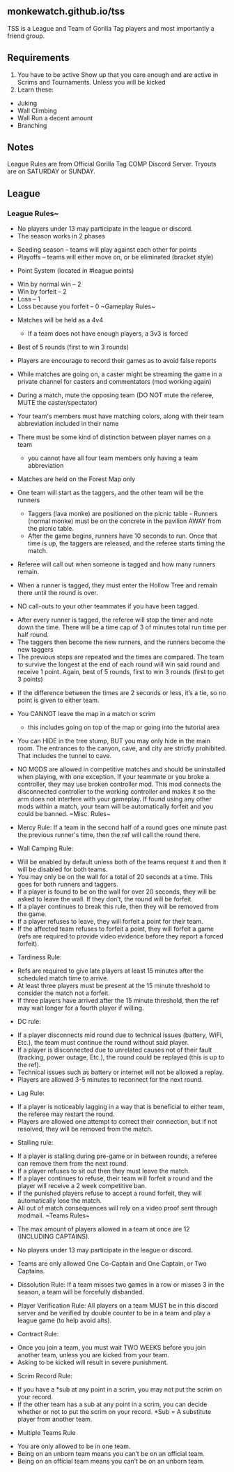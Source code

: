 ## monkewatch.github.io/tss
TSS is a League and Team of Gorilla Tag players and most importantly a friend group.

## Requirements
1. You have to be active
Show up that you care enough and are active in Scrims and Tournaments. Unless you will be kicked
2. Learn these:
- Juking
- Wall Climbing
- Wall Run a decent amount
- Branching

## Notes
League Rules are from Official Gorilla Tag COMP Discord Server.
Tryouts are on SATURDAY or SUNDAY.

## League
### League Rules~

- No players under 13 may participate in the league or discord.
- The season works in 2 phases
+    Seeding season – teams will play against each other for points
+    Playoffs – teams will either move on, or be eliminated (bracket style)

- Point System (located in #league points)
+    Win by normal win – 2
+    Win by forfeit – 2
+    Loss – 1
+    Loss because you forfeit – 0 
~Gameplay Rules~

- Matches will be held as a 4v4
  + If a team does not have enough players, a 3v3 is forced

- Best of 5 rounds (first to win 3 rounds)

- Players are encourage to record their games as to avoid false reports

- While matches are going on, a caster might be streaming the game in a private channel for casters and commentators (mod working again)

- During a match, mute the opposing team (DO NOT mute the referee, MUTE the caster/spectator)

- Your team's members must have matching colors, along with their team abbreviation included in their name

- There must be some kind of distinction between player names on a team
  + you cannot have all four team members only having a team abbreviation

- Matches are held on the Forest Map only

- One team will start as the taggers, and the other team will be the runners
  + Taggers (lava monke) are positioned on the picnic table - Runners (normal monke) must be on the concrete in the pavilion AWAY from the picnic table.
  + After the game begins, runners have 10 seconds to run. Once that time is up, the taggers are released, and the referee starts timing the match. 
-    Referee will call out when someone is tagged and how many runners remain.
  + When a runner is tagged, they must enter the Hollow Tree and remain there until the round is over.

-    NO call-outs to your other teammates if you have been tagged.
  + After every runner is tagged, the referee will stop the timer and note down the time. There will be a time cap of 3 of minutes total run time per half round.
  + The taggers then become the new runners, and the runners become the new taggers
  + The previous steps are repeated and the times are compared. The team to survive the longest at the end of each round will win said round and receive 1 point. Again, best of 5 rounds, first to win 3 rounds (first to get 3 points)

-    If the difference between the times are 2 seconds or less, it’s a tie, so no point is given to either team.

- You CANNOT leave the map in a match or scrim
  + this includes going on top of the map or going into the tutorial area

- You can HIDE in the tree stump, BUT you may only hide in the main room. The entrances to the canyon, cave, and city are strictly prohibited. That includes the tunnel to cave.

- NO MODS are allowed in competitive matches and should be uninstalled when playing, with one exception. If your teammate or you broke a controller, they may use broken controller mod. This mod connects the disconnected controller to the working controller and makes it so the arm does not interfere with your gameplay. If found using any other mods within a match, your team will be automatically forfeit and you could be banned. 
~Misc. Rules~

-    Mercy Rule: If a team in the second half of a round goes one minute past the previous runner's time, then the ref will call the round there.

- Wall Camping Rule: 
+ Will be enabled by default unless both of the teams request it and then it will be disabled for both teams. 
+ You may only be on the wall for a total of 20 seconds at a time. This goes for both runners and taggers.
+ If a player is found to be on the wall for over 20 seconds, they will be asked to leave the wall. If they don’t, the round will be forfeit.
+ If a player continues to break this rule, then they will be removed from the game.
+ If a player refuses to leave, they will forfeit a point for their team.
+ If the affected team refuses to forfeit a point, they will forfeit a game (refs are required to provide video evidence before they report a forced forfeit).

-  Tardiness Rule: 
+ Refs are required to give late players at least 15 minutes after the scheduled match time to arrive.
+ At least three players must be present at the 15 minute threshold to consider the match not a forfeit.
+ If three players have arrived after the 15 minute threshold, then the ref may wait longer for a fourth player if willing. 
- DC rule: 
+ If a player disconnects mid round due to technical issues (battery, WiFi, Etc.), the team must continue the round without said player. 
+ If a player is disconnected due to unrelated causes not of their fault (tracking, power outage, Etc.), the round could be replayed (this is up to the ref). 
+ Technical issues such as battery or internet will not be allowed a replay. 
+ Players are allowed 3-5 minutes to reconnect for the next round.

- Lag Rule: 
+ If a player is noticeably lagging in a way that is beneficial to either team, the referee may restart the round. 
+ Players are allowed one attempt to correct their connection, but if not resolved, they will be removed from the match.

- Stalling rule: 
+ If a player is stalling during pre-game or in between rounds, a referee can remove them from the next round. 
+ If a player refuses to sit out then they must leave the match.
+ If a player continues to refuse, their team will forfeit a round and the player will receive a 2 week competitive ban.
+ If the punished players refuse to accept a round forfeit, they will automatically lose the match.
+ All out of match consequences will rely on a video proof sent through modmail. 
~Teams Rules~

- The max amount of players allowed in a team at once are 12 (INCLUDING CAPTAINS).

- No players under 13 may participate in the league or discord.

- Teams are only allowed One Co-Captain and One Captain, or Two Captains.

- Dissolution Rule: If a team misses two games in a row or misses 3 in the season, a team will be forcefully disbanded.

- Player Verification Rule: All players on a team MUST be in this discord server and be verified by double counter to be in a team and play a league game (to help avoid alts).

- Contract Rule: 
+ Once you join a team, you must wait TWO WEEKS before you join another team, unless you are kicked from your team. 
+ Asking to be kicked will result in severe punishment.

- Scrim Record Rule:
+ If you have a *sub at any point in a scrim, you may not put the scrim on your record.
+ If the other team has a sub at any point in a scrim, you can decide whether or not to put the scrim on your record.
*Sub = A substitute player from another team.

- Multiple Teams Rule
+ You are only allowed to be in one team.
+ Being on an unborn team means you can’t be on an official team. 
+ Being on an official team means you can’t be on an unborn team.
